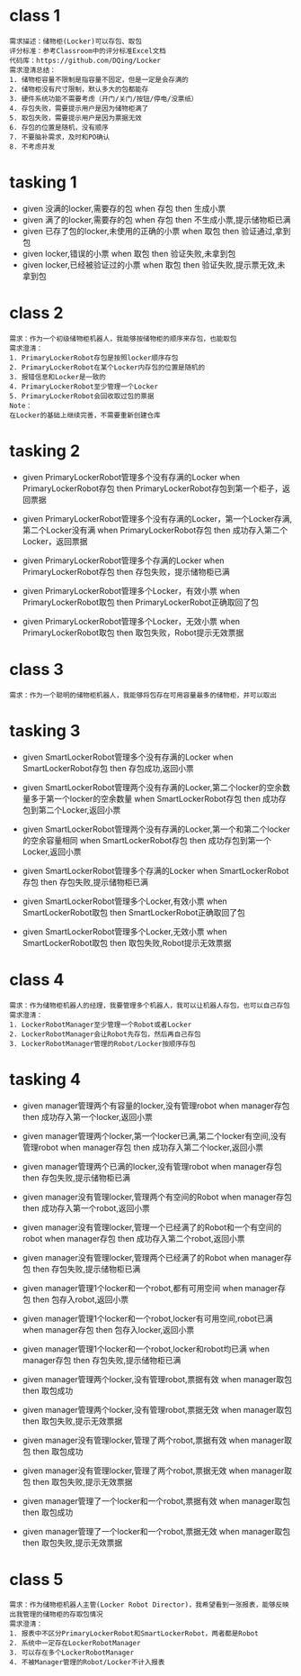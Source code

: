 # 

# class 1
```
需求描述：储物柜(Locker)可以存包、取包
评分标准：参考Classroom中的评分标准Excel文档
代码库：https://github.com/DQing/Locker
需求澄清总结：
1. 储物柜容量不限制是指容量不固定，但是一定是会存满的
2. 储物柜没有尺寸限制，默认多大的包都能存
3. 硬件系统功能不需要考虑（开门/关门/按钮/停电/没票纸）
4. 存包失败，需要提示用户是因为储物柜满了
5. 取包失败，需要提示用户是因为票据无效
6. 存包的位置是随机，没有顺序
7. 不要脑补需求，及时和PO确认
8. 不考虑并发
```

# tasking 1

- given 没满的locker,需要存的包  when 存包 then 生成小票
- given 满了的locker,需要存的包  when 存包 then 不生成小票,提示储物柜已满
- given 已存了包的locker,未使用的正确的小票 when 取包 then 验证通过,拿到包
- given locker,错误的小票 when 取包 then 验证失败,未拿到包
- given locker,已经被验证过的小票 when 取包 then 验证失败,提示票无效,未拿到包

# class 2

```
需求：作为一个初级储物柜机器人，我能够按储物柜的顺序来存包，也能取包
需求澄清：
1. PrimaryLockerRobot存包是按照locker顺序存包
2. PrimaryLockerRobot在某个Locker内存包的位置是随机的
3. 报错信息和Locker是一致的
4. PrimaryLockerRobot至少管理一个Locker
5. PrimaryLockerRobot会回收取过包的票据
Note：
在Locker的基础上继续完善，不需要重新创建仓库
```
# tasking 2
- given PrimaryLockerRobot管理多个没有存满的Locker  when PrimaryLockerRobot存包 then PrimaryLockerRobot存包到第一个柜子，返回票据
- given PrimaryLockerRobot管理多个没有存满的Locker，第一个Locker存满,第二个Locker没有满 when PrimaryLockerRobot存包 then 成功存入第二个Locker，返回票据
- given PrimaryLockerRobot管理多个存满的Locker when PrimaryLockerRobot存包 then 存包失败，提示储物柜已满

- given PrimaryLockerRobot管理多个Locker，有效小票 when PrimaryLockerRobot取包 then PrimaryLockerRobot正确取回了包
- given PrimaryLockerRobot管理多个Locker，无效小票 when PrimaryLockerRobot取包 then 取包失败，Robot提示无效票据

# class 3

```
需求：作为一个聪明的储物柜机器人，我能够将包存在可用容量最多的储物柜，并可以取出
```

# tasking 3
- given SmartLockerRobot管理多个没有存满的Locker when SmartLockerRobot存包 then 存包成功,返回小票
- given SmartLockerRobot管理两个没有存满的Locker,第二个locker的空余数量多于第一个locker的空余数量 when SmartLockerRobot存包 then 成功存包到第二个Locker,返回小票
- given SmartLockerRobot管理两个没有存满的Locker,第一个和第二个locker的空余容量相同 when SmartLockerRobot存包 then 成功存包到第一个Locker,返回小票
- given SmartLockerRobot管理多个存满的Locker when SmartLockerRobot存包 then 存包失败,提示储物柜已满

- given SmartLockerRobot管理多个Locker,有效小票 when SmartLockerRobot取包 then SmartLockerRobot正确取回了包
- given SmartLockerRobot管理多个Locker,无效小票 when SmartLockerRobot取包 then 取包失败,Robot提示无效票据


# class 4

```
需求：作为储物柜机器人的经理，我要管理多个机器人，我可以让机器人存包，也可以自己存包
需求澄清：
1. LockerRobotManager至少管理一个Robot或者Locker
2. LockerRobotManager会让Robot先存包，然后再自己存包
3. LockerRobotManager管理的Robot/Locker按顺序存包
```

# tasking 4
- given manager管理两个有容量的locker,没有管理robot when manager存包 then 成功存入第一个locker,返回小票
- given manager管理两个locker,第一个locker已满,第二个locker有空间,没有管理robot when manager存包 then 成功存入第二个locker,返回小票
- given manager管理两个已满的locker,没有管理robot when manager存包 then 存包失败,提示储物柜已满
- given manager没有管理locker,管理两个有空间的Robot when manager存包 then 成功存入第一个robot,返回小票
- given manager没有管理locker,管理一个已经满了的Robot和一个有空间的robot when manager存包 then 成功存入第二个robot,返回小票
- given manager没有管理locker,管理两个已经满了的Robot when manager存包 then 存包失败,提示储物柜已满
- given manager管理1个locker和一个robot,都有可用空间 when manager存包 then 包存入robot,返回小票
- given manager管理1个locker和一个robot,locker有可用空间,robot已满 when manager存包 then 包存入locker,返回小票
- given manager管理1个locker和一个robot,locker和robot均已满 when manager存包 then 存包失败,提示储物柜已满

- given manager管理两个locker,没有管理robot,票据有效 when manager取包 then 取包成功
- given manager管理两个locker,没有管理robot,票据无效 when manager取包 then 取包失败,提示无效票据
- given manager没有管理locker,管理了两个robot,票据有效 when manager取包 then 取包成功
- given manager没有管理locker,管理了两个robot,票据无效 when manager取包 then 取包失败,提示无效票据
- given manager管理了一个locker和一个robot,票据有效 when manager取包 then 取包成功
- given manager管理了一个locker和一个robot,票据无效 when manager取包 then 取包失败,提示无效票据

# class 5

```
需求：作为储物柜机器人主管(Locker Robot Director)，我希望看到一张报表，能够反映出我管理的储物柜的存取包情况
需求澄清：
1. 报表中不区分PrimaryLockerRobot和SmartLockerRobot，两者都是Robot
2. 系统中一定存在LockerRobotManager
3. 可以存在多个LockerRobotManager
4. 不被Manager管理的Robot/Locker不计入报表
```